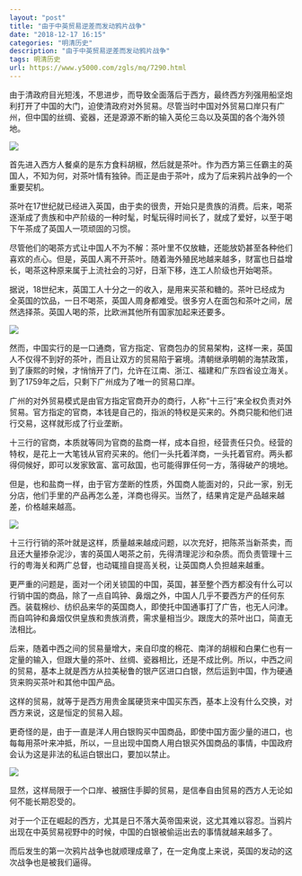 ```yaml
---
layout: "post"
title: "由于中英贸易逆差而发动鸦片战争"
date: "2018-12-17 16:15"
categories: "明清历史"
description: "由于中英贸易逆差而发动鸦片战争"
tags: 明清历史
url: https://www.y5000.com/zgls/mq/7290.html
---
```






由于清政府目光短浅，不思进步，而导致全面落后于西方，最终西方列强用船坚炮利打开了中国的大门，迫使清政府对外贸易。尽管当时中国对外贸易口岸只有广州，但中国的丝绸、瓷器，还是源源不断的输入英伦三岛以及英国的各个海外领地。

![](https://img.y5000.com/uploads/allimg/161215/8-161215105220J7.jpg)

首先进入西方人餐桌的是东方食料胡椒，然后就是茶叶。作为西方第三任霸主的英国人，不知为何，对茶叶情有独钟。而正是由于茶叶，成为了后来鸦片战争的一个重要契机。

茶叶在17世纪就已经进入英国，由于卖的很贵，开始只是贵族的消费。后来，喝茶逐渐成了贵族和中产阶级的一种时髦，时髦玩得时间长了，就成了爱好，以至于喝下午茶成了英国人一项顽固的习惯。

尽管他们的喝茶方式让中国人不为不解：茶叶里不仅放糖，还能放奶甚至各种他们喜欢的点心。但是，英国人离不开茶叶。随着海外殖民地越来越多，财富也日益增长，喝茶这种原来属于上流社会的习好，日渐下移，连工人阶级也开始喝茶。

据说，18世纪末，英国工人十分之一的收入，是用来买茶和糖的。茶叶已经成为全英国的饮品，一日不喝茶，英国人周身都难受。很多穷人在面包和茶叶之间，居然选择茶。英国人喝的茶，比欧洲其他所有国家加起来还要多。

![](https://img.y5000.com/uploads/allimg/161215/8-161215105229248.jpg)

然而，中国实行的是一口通商，官方指定、官商包办的贸易架构，这样一来，英国人不仅得不到好的茶叶，而且让双方的贸易陷于窘境。清朝继承明朝的海禁政策，到了康熙的时候，才悄悄开了门，允许在江南、浙江、福建和广东四省设立海关。到了1759年之后，只剩下广州成为了唯一的贸易口岸。

广州的对外贸易模式是由官方指定官商开办的商行，人称“十三行”来全权负责对外贸易。官方指定的官商，本钱是自己的，指派的特权是买来的。外商只能和他们进行交易，这样就形成了行业垄断。

十三行的官商，本质就等同为官商的盐商一样，成本自担，经营责任只负。经营的特权，是花上一大笔钱从官府买来的。他们一头托着洋商，一头托着官府。两头都得伺候好，即可以发家致富、富可敌国，也可能得罪任何一方，落得破产的境地。

但是，也和盐商一样，由于官方垄断的性质，外国商人能面对的，只此一家，别无分店，他们手里的产品再怎么差，洋商也得买。当然了，结果肯定是产品越来越差，价格越来越高。

![](https://img.y5000.com/uploads/allimg/161215/8-16121510523I59.jpg)

十三行行销的茶叶就是这样，质量越来越成问题，以次充好，把陈茶当新茶卖，而且还大量掺杂泥沙，害的英国人喝茶之前，先得清理泥沙和杂质。而负责管理十三行的粤海关和两广总督，也动辄擅自提高关税，让英国商人负担越来越重。

更严重的问题是，面对一个闭关锁国的中国，英国，甚至整个西方都没有什么可以行销中国的商品，除了一点自鸣钟、鼻烟之外，中国人几乎不要西方产的任何东西。装载棉纱、纺织品来华的英国商人，即使托中国通事打了广告，也无人问津。而自鸣钟和鼻烟仅供皇族和贵族消费，需求量相当少。跟庞大的茶叶出口，简直无法相比。

后来，随着中西之间的贸易量增大，来自印度的棉花、南洋的胡椒和白果仁也有一定量的输入，但跟大量的茶叶、丝绸、瓷器相比，还是不成比例。所以，中西之间的贸易，基本上就是西方从拉美秘鲁的银产区进口白银，然后运到中国，作为硬通货来购买茶叶和其他中国产品。

这样的贸易，就等于是西方用贵金属硬货来中国买东西，基本上没有什么交换，对西方来说，这是恒定的贸易入超。

更奇怪的是，由于一直是洋人用白银购买中国商品，即使中国方面少量的进口，也每每用茶叶来冲抵，所以，一旦出现中国商人用白银买外国商品的事情，中国政府会认为这是非法的私运白银出口，要加以禁止。

![](https://img.y5000.com/uploads/allimg/161215/8-161215105246492.jpg)

显然，这样局限于一个口岸、被捆住手脚的贸易，是信奉自由贸易的西方人无论如何不能长期忍受的。

对于一个正在崛起的西方，尤其是日不落大英帝国来说，这尤其难以容忍。当鸦片出现在中英贸易视野中的时候，中国的白银被偷运出去的事情就越来越多了。

而后发生的第一次鸦片战争也就顺理成章了，在一定角度上来说，英国的发动的这次战争也是被我们逼得。
